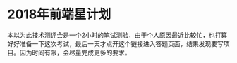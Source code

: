 # 2018年前端星计划

本以为此技术测评会是一个2小时的笔试测验，由于个人原因最近比较忙，也打算好好准备一下这次考试，最后一天才点开这个链接进入答题页面，结果发现要写项目。因为时间有限，会尽量完成更多的要求。
